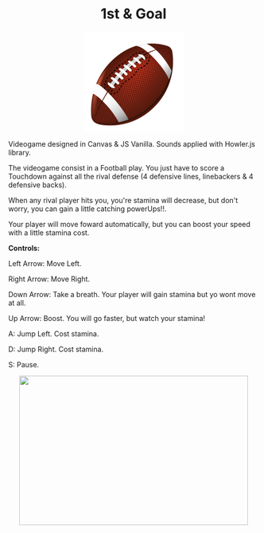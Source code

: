 <h1 align="center">1st & Goal</h1>
<p align="center"><img width="200" src="https://github.com/J0-TA/1st-Goal/blob/develop/img/duke.png"></p>

Videogame designed in Canvas & JS Vanilla. Sounds applied with Howler.js library.

The videogame consist in a Football play. You just have to score a Touchdown against all the rival defense (4 defensive lines, linebackers & 4 defensive backs).

When any rival player hits you, you're stamina will decrease, but don't worry, you can gain a little catching powerUps!!.

Your player will move foward automatically, but you can boost your speed with a little stamina cost.

<b>Controls:</b>

Left Arrow: Move Left.

Right Arrow: Move Right.

Down Arrow: Take a breath. Your player will gain stamina but yo wont move at all.

Up Arrow: Boost. You will go faster, but watch your stamina!

A: Jump Left. Cost stamina.

D: Jump Right. Cost stamina.

S: Pause.



<p align="center">
  <img width="460" height="300" src="https://media.giphy.com/media/zf8yrM8nVERvW/giphy.gif">
</p>

